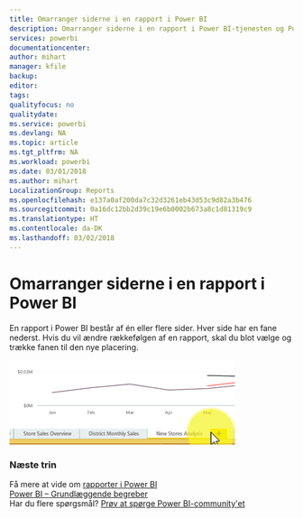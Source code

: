 ```yaml
---
title: Omarranger siderne i en rapport i Power BI
description: Omarranger siderne i en rapport i Power BI-tjenesten og Power BI Desktop
services: powerbi
documentationcenter: 
author: mihart
manager: kfile
backup: 
editor: 
tags: 
qualityfocus: no
qualitydate: 
ms.service: powerbi
ms.devlang: NA
ms.topic: article
ms.tgt_pltfrm: NA
ms.workload: powerbi
ms.date: 03/01/2018
ms.author: mihart
LocalizationGroup: Reports
ms.openlocfilehash: e137a0af200da7c32d3261eb43d53c9d82a3b476
ms.sourcegitcommit: 0a16dc12bb2d39c19e6b0002b673a8c1d81319c9
ms.translationtype: HT
ms.contentlocale: da-DK
ms.lasthandoff: 03/02/2018
---
```

# <a name="reorder-pages-in-a-report-in-power-bi"></a>Omarranger siderne i en rapport i Power BI
En rapport i Power BI består af én eller flere sider.  Hver side har en fane nederst.  Hvis du vil ændre rækkefølgen af en rapport, skal du blot vælge og trække fanen til den nye placering.

![video](media/service-report-reorder-pages/reorder.gif)

### <a name="next-steps"></a>Næste trin
Få mere at vide om [rapporter i Power BI](service-reports.md)  
[Power BI – Grundlæggende begreber](service-basic-concepts.md)  
Har du flere spørgsmål? [Prøv at spørge Power BI-community'et](http://community.powerbi.com/)

